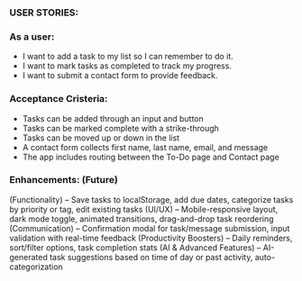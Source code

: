 ### USER STORIES:

### As a user:

- I want to add a task to my list so I can remember to do it.
- I want to mark tasks as completed to track my progress.
- I want to submit a contact form to provide feedback.

### Acceptance Cristeria:

 - Tasks can be added through an input and button
 - Tasks can be marked complete with a strike-through
 - Tasks can be moved up or down in the list
 - A contact form collects first name, last name, email, and message
 - The app includes routing between the To-Do page and Contact page


### Enhancements: (Future)

(Functionality) – Save tasks to localStorage, add due dates, categorize tasks by priority or tag, edit existing tasks
(UI/UX) – Mobile-responsive layout, dark mode toggle, animated transitions, drag-and-drop task reordering
(Communication) – Confirmation modal for task/message submission, input validation with real-time feedback
(Productivity Boosters) – Daily reminders, sort/filter options, task completion stats
(AI & Advanced Features) – AI-generated task suggestions based on time of day or past activity, auto-categorization


